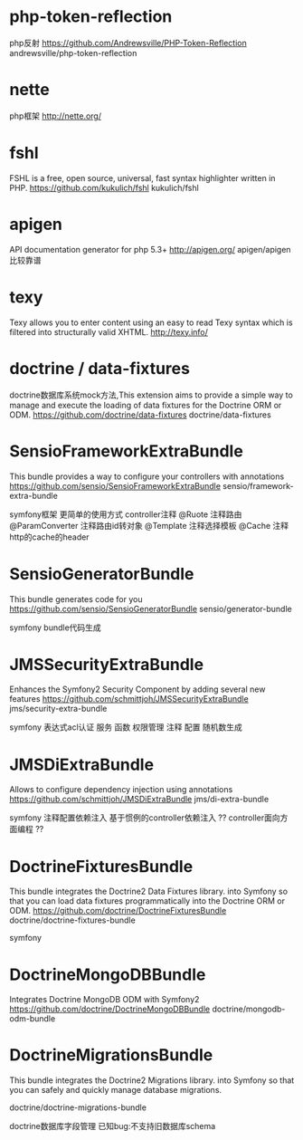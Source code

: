 # php-token-reflection 
  php反射 
  https://github.com/Andrewsville/PHP-Token-Reflection
  andrewsville/php-token-reflection

# nette 
  php框架
  http://nette.org/
  
# fshl
  FSHL is a free, open source, universal, fast syntax highlighter written in PHP.
  https://github.com/kukulich/fshl
  kukulich/fshl

# apigen
  API documentation generator for php 5.3+
  http://apigen.org/
  apigen/apigen
  比较靠谱

# texy
  Texy allows you to enter content using an easy to read Texy syntax which is filtered into structurally valid XHTML.
  http://texy.info/

# doctrine / data-fixtures
  doctrine数据库系统mock方法,This extension aims to provide a simple way to manage and execute the loading of data fixtures for the Doctrine ORM or ODM.
  https://github.com/doctrine/data-fixtures
  doctrine/data-fixtures

# SensioFrameworkExtraBundle
  This bundle provides a way to configure your controllers with annotations
  https://github.com/sensio/SensioFrameworkExtraBundle
  sensio/framework-extra-bundle
  
  symfony框架 更简单的使用方式 controller注释 
  @Ruote 注释路由
  @ParamConverter 注释路由id转对象
  @Template 注释选择模板
  @Cache 注释http的cache的header
  
# SensioGeneratorBundle
  This bundle generates code for you
  https://github.com/sensio/SensioGeneratorBundle
  sensio/generator-bundle
  
  symfony
  bundle代码生成
  
# JMSSecurityExtraBundle
  Enhances the Symfony2 Security Component by adding several new features
  https://github.com/schmittjoh/JMSSecurityExtraBundle
  jms/security-extra-bundle
  
  symfony 
  表达式acl认证
  服务 函数 权限管理
  注释 配置
  随机数生成
  
# JMSDiExtraBundle
  Allows to configure dependency injection using annotations
  https://github.com/schmittjoh/JMSDiExtraBundle
  jms/di-extra-bundle
  
  symfony 
  注释配置依赖注入
  基于惯例的controller依赖注入 ??
  controller面向方面编程 ??

# DoctrineFixturesBundle
  This bundle integrates the Doctrine2 Data Fixtures library. into Symfony so that you can load data fixtures programmatically into the Doctrine ORM or ODM.
  https://github.com/doctrine/DoctrineFixturesBundle
  doctrine/doctrine-fixtures-bundle

  symfony
  
# DoctrineMongoDBBundle
  Integrates Doctrine MongoDB ODM with Symfony2
  https://github.com/doctrine/DoctrineMongoDBBundle
  doctrine/mongodb-odm-bundle
  
# DoctrineMigrationsBundle
  This bundle integrates the Doctrine2 Migrations library. into Symfony so that you can safely and quickly manage database migrations.
  
  doctrine/doctrine-migrations-bundle
  
  doctrine数据库字段管理
  已知bug:不支持旧数据库schema